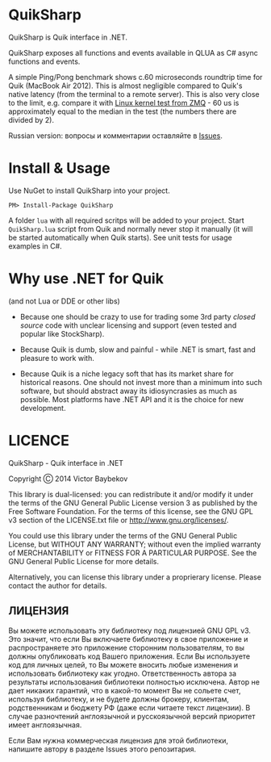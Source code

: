 ﻿QuikSharp
==========
QuikSharp is Quik interface in .NET.

QuikSharp exposes all functions and events available in QLUA as C# async functions
and events.

A simple Ping/Pong benchmark shows c.60 microseconds roundtrip time for Quik
 (MacBook Air 2012). This is almost negligible compared to Quik's native latency
 (from the terminal to a remote server). This is also very close to the limit,
e.g. compare it with [Linux kernel test from ZMQ](http://zeromq.org/results:rt-tests-v031) -
 60 us is approximately equal to the median in the test (the numbers there are divided by 2).

Russian version: вопросы и комментарии оставляйте в [Issues](https://github.com/buybackoff/QuikSharp/issues).

Install & Usage
================

Use NuGet to install QuikSharp into your project. 

    PM> Install-Package QuikSharp


A folder `lua` with all required scritps will be added to your project. 
Start `QuikSharp.lua` script from Quik and normally never stop it
manually (it will be started automatically when Quik starts). See unit tests for 
usage examples in C#.


Why use .NET for Quik
=============
(and not Lua or DDE or other libs)

* Because one should be crazy to use for trading some 3rd party *closed source* code 
with unclear licensing and support (even tested and popular like StockSharp).

* Because Quik is dumb, slow and painful - while .NET is smart, 
fast and pleasure to work with.

* Because Quik is a niche legacy soft that has its market share for 
historical reasons. One should not invest more than a minimum into such software, but 
should abstract away its idiosyncrasies as much as possible. Most platforms have .NET API
and it is the choice for new development.


LICENCE
=======
QuikSharp - Quik interface in .NET

Copyright Ⓒ 2014 Victor Baybekov

This library is dual-licensed: you can redistribute it and/or modify
it under the terms of the GNU General Public License version 3 as 
published by the Free Software Foundation. For the terms of this 
license, see the GNU GPL v3 section of the LICENSE.txt file or 
<http://www.gnu.org/licenses/>.

You could use this library under the terms of the GNU General
Public License, but WITHOUT ANY WARRANTY; without even the implied 
warranty of MERCHANTABILITY or FITNESS FOR A PARTICULAR PURPOSE.
See the GNU General Public License for more details.

Alternatively, you can license this library under a proprierary 
license. Please contact the author for details.


ЛИЦЕНЗИЯ
--------
Вы можете использовать эту библиотеку под лицензией GNU GPL v3. Это значит,
что если Вы включаете библиотеку в свое приложение и распространяете 
это приложение сторонним пользователям, то вы должны опубликовать код Вашего
приложения. Если Вы используете код для личных целей, то Вы можете вносить любые
изменения и использовать библиотеку как угодно. Ответственность автора за
результаты использования библиотеки полностью исключена. Автор не дает никаких
гарантий, что в какой-то момент Вы не сольете счет, используя библиотеку, и не будете должны 
брокеру, клиентам, родственникам и бюджету РФ (даже если читаете текст лицензии).
В случае разночтений англоязычной и русскоязычной версий приоритет имеет англоязычная.

Если Вам нужна коммерческая лицензия для этой библиотеки, напишите автору
в разделе Issues этого репозитария.


